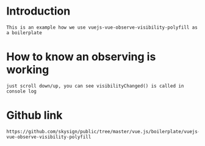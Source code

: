 # Introduction
    This is an example how we use vuejs-vue-observe-visibility-polyfill as a boilerplate 

# How to know an observing is working
	just scroll down/up, you can see visibilityChanged() is called in console log

# Github link
    https://github.com/skysign/public/tree/master/vue.js/boilerplate/vuejs-vue-observe-visibility-polyfill
